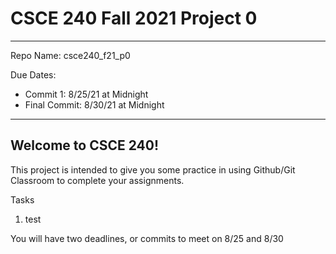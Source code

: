 # CSCE 240 Fall 2021 Project 0
---
Repo Name: csce240_f21_p0

Due Dates: 
- Commit 1: 8/25/21 at Midnight
- Final Commit: 8/30/21 at Midnight
---

## Welcome to CSCE 240! 

This project is intended to give you some practice in using Github/Git Classroom to complete your assignments. 

Tasks 
1. test

You will have two deadlines, or commits to meet on 8/25 and 8/30
